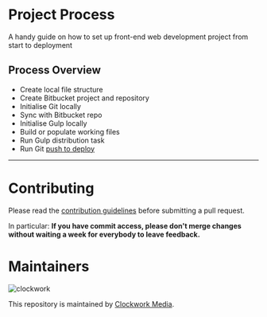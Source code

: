 # Project Process
A handy guide on how to set up front-end web development project from start to deployment

## Process Overview

- Create local file structure
- Create Bitbucket project and repository
- Initialise Git locally
- Sync with Bitbucket repo
- Initialise Gulp locally
- Build or populate working files
- Run Gulp distribution task
- Run Git [push to deploy](https://github.com/clockworkmedia/push-to-deploy)

---

Contributing
======

Please read the [contribution guidelines] before submitting a pull request.

In particular: <strong>If you have commit access, please don't merge changes without
waiting a week for everybody to leave feedback.</strong>

[contribution guidelines]: ../../../contributing

Maintainers
======

![clockwork](./assets/logos/logo.png)

This repository is maintained by [Clockwork Media](//www.clockworkmedia.co.za).

